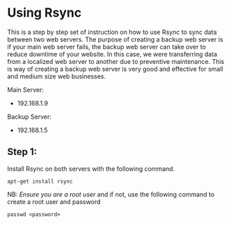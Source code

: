 # Using Rsync

This is a step by step set of instruction on how to use Rsync to sync data between two web servers. The purpose of creating a backup web server is if your main web server fails, the backup web server can take over to reduce downtime of your website. In this case, we were transferring data from a localized web server to another due to preventive maintenance. This is way of creating a backup web server is very good and effective for small and medium size web businesses.

Main Server: 
* 192.168.1.9

Backup Server:
* 192.168.1.5

## Step 1:

Install Rsync on both servers with the following command.

`apt-get install rsync`

NB: *Ensure you are a root user* and if not, use the following command to create a root user and password

```useradd <username>
passwd <password>
```
